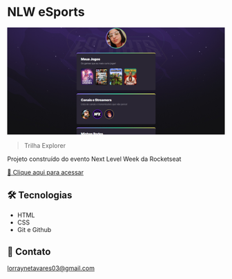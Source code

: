 # NLW eSports 

![preview](./.github/Preview.png)


> Trilha Explorer 

Projeto construído do evento Next Level Week da Rocketseat

[🔗 Clique aqui para acessar](https://lorraynetm.github.io/Nlw/)

## 🛠️ Tecnologias

- HTML
- CSS
- Git e Github

## 💙 Contato

lorraynetavares03@gmail.com